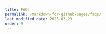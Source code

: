 ```yaml
---
title: FAQs
permalink: /markdown-for-github-pages/faqs/
last_modified_date: 2025-03-23
order: 9
---
```


